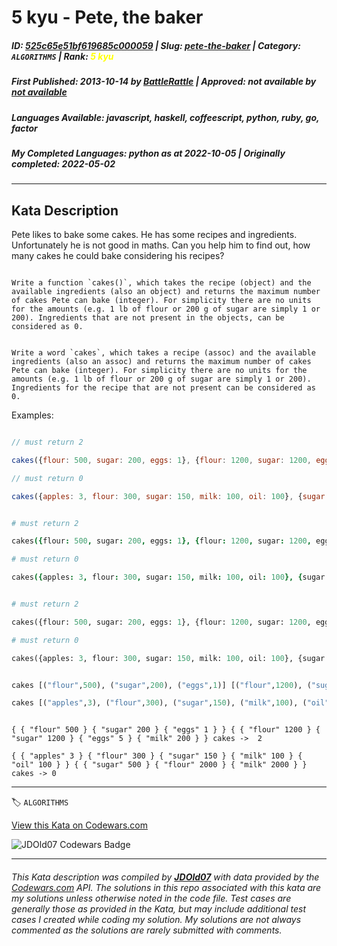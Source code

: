 # 5 kyu - Pete, the baker

##### **ID**: [525c65e51bf619685c000059](https://www.codewars.com/kata/525c65e51bf619685c000059) | **Slug**: [pete-the-baker](https://www.codewars.com/kata/525c65e51bf619685c000059) | **Category**: `ALGORITHMS` | **Rank**: <span style="color:yellow">5 kyu</span>

##### **First Published**: 2013-10-14 ***by*** [BattleRattle](https://www.codewars.com/users/BattleRattle) | **Approved**: *not available* ***by*** [*not available*](*https://www.codewars.com*)

##### **Languages Available**: javascript, haskell, coffeescript, python, ruby, go, factor

##### **My Completed Languages**: python ***as at*** 2022-10-05 | **Originally completed**: 2022-05-02

---

## Kata Description


Pete likes to bake some cakes. He has some recipes and ingredients. Unfortunately he is not good in maths. Can you help him to find out, how many cakes he could bake considering his recipes?



~~~if-not:factor

Write a function `cakes()`, which takes the recipe (object) and the available ingredients (also an object) and returns the maximum number of cakes Pete can bake (integer). For simplicity there are no units for the amounts (e.g. 1 lb of flour or 200 g of sugar are simply 1 or 200). Ingredients that are not present in the objects, can be considered as 0.

~~~

~~~if:factor

Write a word `cakes`, which takes a recipe (assoc) and the available ingredients (also an assoc) and returns the maximum number of cakes Pete can bake (integer). For simplicity there are no units for the amounts (e.g. 1 lb of flour or 200 g of sugar are simply 1 or 200). Ingredients for the recipe that are not present can be considered as 0.

~~~



Examples:



```javascript

// must return 2

cakes({flour: 500, sugar: 200, eggs: 1}, {flour: 1200, sugar: 1200, eggs: 5, milk: 200}); 

// must return 0

cakes({apples: 3, flour: 300, sugar: 150, milk: 100, oil: 100}, {sugar: 500, flour: 2000, milk: 2000}); 

```

```coffeescript

# must return 2

cakes({flour: 500, sugar: 200, eggs: 1}, {flour: 1200, sugar: 1200, eggs: 5, milk: 200}) 

# must return 0

cakes({apples: 3, flour: 300, sugar: 150, milk: 100, oil: 100}, {sugar: 500, flour: 2000, milk: 2000}) 

```

```python

# must return 2

cakes({flour: 500, sugar: 200, eggs: 1}, {flour: 1200, sugar: 1200, eggs: 5, milk: 200})

# must return 0

cakes({apples: 3, flour: 300, sugar: 150, milk: 100, oil: 100}, {sugar: 500, flour: 2000, milk: 2000})

```

```haskell

cakes [("flour",500), ("sugar",200), ("eggs",1)] [("flour",1200), ("sugar",1200), ("eggs",5), ("milk",200)]  `shouldBe` 2

cakes [("apples",3), ("flour",300), ("sugar",150), ("milk",100), ("oil",100)] [("sugar",500), ("flour",2000), ("milk",2000)] `shouldBe` 0

```

```factor

{ { "flour" 500 } { "sugar" 200 } { "eggs" 1 } } { { "flour" 1200 } { "sugar" 1200 } { "eggs" 5 } { "milk" 200 } } cakes ->  2

{ { "apples" 3 } { "flour" 300 } { "sugar" 150 } { "milk" 100 } { "oil" 100 } } { { "sugar" 500 } { "flour" 2000 } { "milk" 2000 } } cakes -> 0

```

---


🏷 `ALGORITHMS`


[View this Kata on Codewars.com](https://www.codewars.com/kata/525c65e51bf619685c000059)

![](https://www.codewars.com/users/jdold07/badges/large "JDOld07 Codewars Badge")

---

###### *This Kata description was compiled by [**JDOld07**](https://tpstech.dev) with data provided by the [Codewars.com](https://www.codewars.com) API.  The solutions in this repo associated with this kata are my solutions unless otherwise noted in the code file.  Test cases are generally those as provided in the Kata, but may include additional test cases I created while coding my solution.  My solutions are not always commented as the solutions are rarely submitted with comments.*
